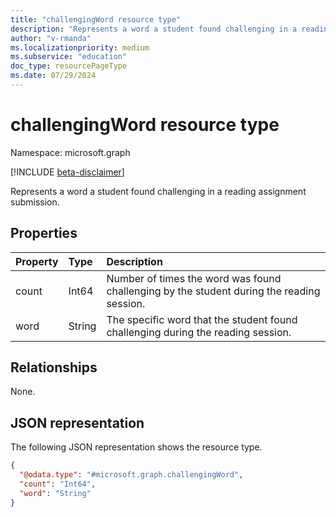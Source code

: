 ```yaml
---
title: "challengingWord resource type"
description: "Represents a word a student found challenging in a reading assignment submission."
author: "v-rmanda"
ms.localizationpriority: medium
ms.subservice: "education"
doc_type: resourcePageType
ms.date: 07/29/2024
---
```


# challengingWord resource type

Namespace: microsoft.graph

[!INCLUDE [beta-disclaimer](../../includes/beta-disclaimer.md)]

Represents a word a student found challenging in a reading assignment submission.

## Properties
|Property|Type|Description|
|:---|:---|:---|
|count|Int64|Number of times the word was found challenging by the student during the reading session.|
|word|String|The specific word that the student found challenging during the reading session.|

## Relationships
None.

## JSON representation
The following JSON representation shows the resource type.
<!-- {
  "blockType": "resource",
  "@odata.type": "microsoft.graph.challengingWord"
}
-->
``` json
{
  "@odata.type": "#microsoft.graph.challengingWord",
  "count": "Int64",
  "word": "String" 
}
```
